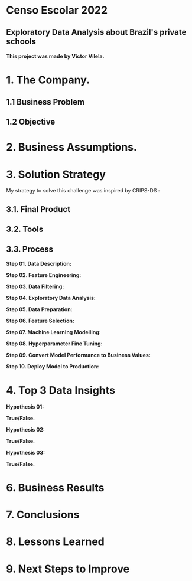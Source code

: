 # Censo Escolar 2022

## Exploratory Data Analysis about Brazil's private schools

#### This project was made by Victor Vilela.

# 1. The Company.

## 1.1 Business Problem

## 1.2 Objective

# 2. Business Assumptions.

# 3. Solution Strategy

My strategy to solve this challenge was inspired by CRIPS-DS <!-- medium -->:

## 3.1. Final Product

## 3.2. Tools

## 3.3. Process

**Step 01. Data Description:**

**Step 02. Feature Engineering:**

**Step 03. Data Filtering:**

**Step 04. Exploratory Data Analysis:**

**Step 05. Data Preparation:**

**Step 06. Feature Selection:**

**Step 07. Machine Learning Modelling:**

**Step 08. Hyperparameter Fine Tuning:**

**Step 09. Convert Model Performance to Business Values:**

**Step 10. Deploy Model to Production:**

# 4. Top 3 Data Insights

**Hypothesis 01:**

**True/False.**

**Hypothesis 02:**

**True/False.**

**Hypothesis 03:**

**True/False.**

# 6. Business Results

# 7. Conclusions

# 8. Lessons Learned

# 9. Next Steps to Improve


